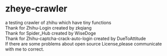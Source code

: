 # zheye-crawler
a testing crawler of zhihu which have tiny functions<br>
Thank for Zhihu-Login created by zkqiang<br>
Thank for Spider_Hub created by WiseDoge<br>
Thank for Zhihu-captcha-crack-auto-login created by DueToAttitude<br>
If there are some problems about open source License,please communicate with me to correct.
